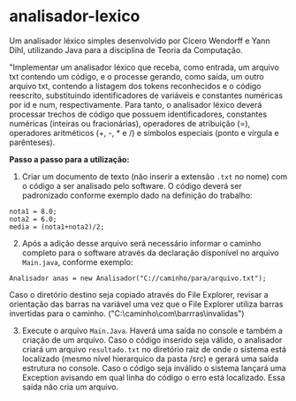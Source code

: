 # analisador-lexico
Um analisador léxico simples desenvolvido por Cícero Wendorff e Yann Dihl, utilizando Java para a disciplina de Teoria da Computação. 

"Implementar um analisador léxico que receba, como entrada, um arquivo txt contendo um código, e o processe gerando, como saída, um outro arquivo txt, contendo a listagem dos tokens reconhecidos e o código reescrito, substituindo identificadores de variáveis e constantes numéricas por id e num, respectivamente.
Para tanto, o analisador léxico deverá processar trechos de código que possuem identificadores, constantes numéricas (inteiras ou fracionárias), operadores de atribuição (=), operadores aritméticos (+, -, * e /) e símbolos especiais (ponto e vírgula e parênteses).

<b>Passo a passo para a utilização: </b>

1. Criar um documento de texto (não inserir a extensão ```.txt``` no nome) com o código a ser analisado pelo software. O código deverá ser padronizado conforme exemplo dado na definição do trabalho: 

```
nota1 = 8.0;
nota2 = 6.0;
media = (nota1+nota2)/2;

``` 

2. Após a adição desse arquivo será necessário informar o caminho completo para o software através da declaração disponível no arquivo ```Main.java```, conforme exemplo: 

```
Analisador anas = new Analisador("C://caminho/para/arquivo.txt");

```

Caso o diretório destino seja copiado através do File Explorer, revisar a orientação das barras na variável uma vez que o File Explorer utiliza barras invertidas para o caminho. ("C:\\caminho\com\barrras\invalidas")

3. Execute o arquivo ```Main.Java```. Haverá uma saída no console e também a criação de um arquivo. Caso o código inserido seja válido, o analisador criará um arquivo ```resultado.txt``` no diretório raiz de onde o sistema está localizado (mesmo nível hierarquico da pasta /src) e gerará uma saída estrutura no console. 
Caso o código seja inválido o sistema lançará uma Exception avisando em qual linha do código o erro está localizado. Essa saída não cria um arquivo. 


